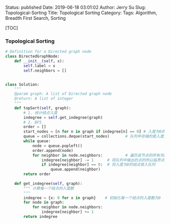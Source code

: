 Status: published
Date: 2019-06-18 03:01:02
Author: Jerry Su
Slug: Topological-Sorting
Title: Topological Sorting
Category: 
Tags: Algorithm, Breadth First Search, Sorting

[TOC]

### Topological Sorting

```python
# Definition for a Directed graph node
class DirectedGraphNode:
    def __init__(self, x):
        self.label = x
        self.neighbors = []
        

class Solution:
    """
    @param graph: A list of Directed graph node
    @return: A list of integer
    """
    def topSort(self, graph):
        # 1. 统计结点入度
        indegree = self.get_indegree(graph)
        # 2. BFS
        order = []
        start_nodes = [n for n in graph if indegree[n] == 0] # 入度为0的所有结点
        queue = collections.deque(start_nodes)       # 队列中存储的是入度为0的点
        while queue:
            node = queue.popleft()
            order.append(node)
            for neighbor in node.neighbors:          # 遍历该节点的所有邻居节点，第一层遍历。
                indegree[neighbor] -= 1      # 将队列中输出的点的所以临界点入度减1
                if indegree[neighbor] == 0:  # 将入度为0的结点放入队列
                    queue.append(neighbor)         
        return order
    
    def get_indegree(self, graph):
        """ 计算每一个结点的入度数
        """
        indegree = {x: 0 for x in graph}    # 初始化每一个结点的入度数为0
        for node in graph:
            for neighbor in node.neighbors:
                indegree[neighbor] += 1
        return indegree
```

